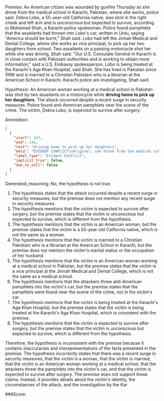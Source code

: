 
Premise:
An American citizen was wounded by gunfire Thursday as she drove from the medical school in Karachi, Pakistan, where she works, police said. Debra Lobo, a 55-year-old California native, was shot in the right cheek and left arm and is unconscious but expected to survive, according to Mohamad Shah, a Karachi police spokesman. Police found pamphlets that the assailants had thrown into Lobo's car, written in Urdu, saying "America should be burnt," Shah said. Lobo had left the Jinnah Medical and Dental College, where she works as vice principal, to pick up her two daughters from school. Two assailants on a passing motorcycle shot her while she was driving, Shah said. "Our U.S. Consulate General in Karachi is in close contact with Pakistani authorities and is working to obtain more information," said a U.S. Embassy spokesperson. Lobo is being treated at the Karachi's Aga Khan Hospital, said Shah. She has lived in Pakistan since 1996 and is married to a Christian Pakistani who is a librarian at the American School in Karachi. Karachi police are investigating, Shah said.


Hypothesis:
An American woman working at a medical school in Pakistan was shot by two assailants on a motorcycle while **driving home to pick up her daughters**. The attack occurred despite a recent surge in security measures. Police found anti-American pamphlets near the scene of the crime. The victim, Debra Lobo, is expected to survive after surgery.

Annotation:
```json
[
  {
    "start": 107,
    "end": 144,
    "text": "driving home to pick up her daughters",
    "meta": "EVIDENT CONFLICT\nOriginal: she drove from the medical school...where she works to pick up her two daughters from school\nGenerated: driving home to pick up her daughters\n\nShe's driving from work when the incident happened to pick up her daughters from school.",
    "label_type": "Evident Conflict",
    "implicit_true": false,
    "due_to_null": false
  }
]
```

Generated_reasoning:
No, the hypothesis is not true.

1. The hypothesis states that the attack occurred despite a recent surge in security measures, but the premise does not mention any recent surge in security measures.
2. The hypothesis mentions that the victim is expected to survive after surgery, but the premise states that the victim is unconscious but expected to survive, which is different from the hypothesis.
3. The hypothesis mentions that the victim is an American woman, but the premise states that the victim is a 55-year-old California native, which is not the same as a woman.
4. The hypothesis mentions that the victim is married to a Christian Pakistani who is a librarian at the American School in Karachi, but the premise does not mention the victim's marital status or the occupation of her husband.
5. The hypothesis mentions that the victim is an American woman working at a medical school in Pakistan, but the premise states that the victim is a vice principal at the Jinnah Medical and Dental College, which is not the same as a medical school.
6. The hypothesis mentions that the attackers threw anti-American pamphlets into the victim's car, but the premise states that the pamphlets were found near the scene of the crime, not in the victim's car.
7. The hypothesis mentions that the victim is being treated at the Karachi's Aga Khan Hospital, but the premise states that the victim is being treated at the Karachi's Aga Khan Hospital, which is consistent with the premise.
8. The hypothesis mentions that the victim is expected to survive after surgery, but the premise states that the victim is unconscious but expected to survive, which is different from the hypothesis.

Therefore, the hypothesis is inconsistent with the premise because it contains inaccuracies and misrepresentations of the facts presented in the premise. The hypothesis incorrectly states that there was a recent surge in security measures, that the victim is a woman, that the victim is married, that the victim is an American woman working at a medical school, that the attackers threw the pamphlets into the victim's car, and that the victim is expected to survive after surgery. The premise does not support these claims. Instead, it provides details about the victim's identity, the circumstances of the attack, and the investigation by the Kar

###Score:
